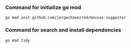 ### Command for initialize go mod
```
go mod init github.com/jorgechavezrnd/movies-suggester
```

### Command for search and install dependencies
```
go mod tidy
```

